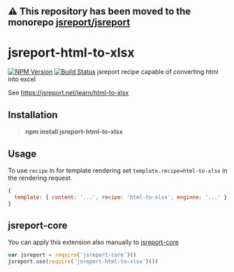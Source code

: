 **⚠️ This repository has been moved to the monorepo [jsreport/jsreport](https://github.com/jsreport/jsreport)**
--

# jsreport-html-to-xlsx
[![NPM Version](http://img.shields.io/npm/v/jsreport-html-to-xlsx.svg?style=flat-square)](https://npmjs.com/package/jsreport-html-to-xlsx)
[![Build Status](https://travis-ci.org/jsreport/jsreport-html-to-xlsx.png?branch=master)](https://travis-ci.org/jsreport/jsreport-html-to-xlsx)
jsreport recipe capable of converting html into excel

See https://jsreport.net/learn/html-to-xlsx

## Installation

> **npm install jsreport-html-to-xlsx**

## Usage
To use `recipe` in for template rendering set `template.recipe=html-to-xlsx` in the rendering request.

```js
{
  template: { content: '...', recipe: 'html-to-xlsx', enginne: '...' }
}
```

## jsreport-core
You can apply this extension also manually to [jsreport-core](https://github.com/jsreport/jsreport-core)

```js
var jsreport = require('jsreport-core')()
jsreport.use(require('jsreport-html-to-xlsx')())
```
